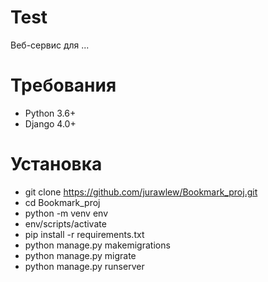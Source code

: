 # Test
Веб-сервис для ...

Требования
===

- Python 3.6+
- Django 4.0+

Установка
===

- git clone https://github.com/jurawlew/Bookmark_proj.git
- cd Bookmark_proj
- python -m venv env
- env/scripts/activate
- pip install -r requirements.txt
- python manage.py makemigrations
- python manage.py migrate
- python manage.py runserver
